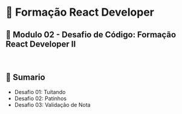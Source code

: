 # 📌 **Formação React Developer**
## 📝 **Modulo 02 - Desafio de Código: Formação React Developer II**

<br>

## 📎 **Sumario**
- Desafio 01: Tuitando
- Desafio 02: Patinhos
- Desafio 03: Validação de Nota